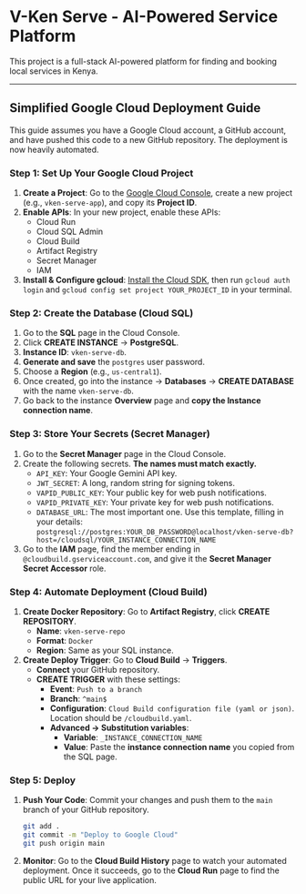 # V-Ken Serve - AI-Powered Service Platform

This project is a full-stack AI-powered platform for finding and booking local services in Kenya.

---

## Simplified Google Cloud Deployment Guide

This guide assumes you have a Google Cloud account, a GitHub account, and have pushed this code to a new GitHub repository. The deployment is now heavily automated.

### Step 1: Set Up Your Google Cloud Project

1.  **Create a Project**: Go to the [Google Cloud Console](https://console.cloud.google.com/), create a new project (e.g., `vken-serve-app`), and copy its **Project ID**.
2.  **Enable APIs**: In your new project, enable these APIs:
    *   Cloud Run
    *   Cloud SQL Admin
    *   Cloud Build
    *   Artifact Registry
    *   Secret Manager
    *   IAM
3.  **Install & Configure gcloud**: [Install the Cloud SDK](https://cloud.google.com/sdk/docs/install), then run `gcloud auth login` and `gcloud config set project YOUR_PROJECT_ID` in your terminal.

### Step 2: Create the Database (Cloud SQL)

1.  Go to the **SQL** page in the Cloud Console.
2.  Click **CREATE INSTANCE** -> **PostgreSQL**.
3.  **Instance ID**: `vken-serve-db`.
4.  **Generate and save** the `postgres` user password.
5.  Choose a **Region** (e.g., `us-central1`).
6.  Once created, go into the instance -> **Databases** -> **CREATE DATABASE** with the name `vken-serve-db`.
7.  Go back to the instance **Overview** page and **copy the Instance connection name**.

### Step 3: Store Your Secrets (Secret Manager)

1.  Go to the **Secret Manager** page in the Cloud Console.
2.  Create the following secrets. **The names must match exactly.**
    *   `API_KEY`: Your Google Gemini API key.
    *   `JWT_SECRET`: A long, random string for signing tokens.
    *   `VAPID_PUBLIC_KEY`: Your public key for web push notifications.
    *   `VAPID_PRIVATE_KEY`: Your private key for web push notifications.
    *   `DATABASE_URL`: The most important one. Use this template, filling in your details:
        `postgresql://postgres:YOUR_DB_PASSWORD@localhost/vken-serve-db?host=/cloudsql/YOUR_INSTANCE_CONNECTION_NAME`
3.  Go to the **IAM** page, find the member ending in `@cloudbuild.gserviceaccount.com`, and give it the **Secret Manager Secret Accessor** role.

### Step 4: Automate Deployment (Cloud Build)

1.  **Create Docker Repository**: Go to **Artifact Registry**, click **CREATE REPOSITORY**.
    *   **Name**: `vken-serve-repo`
    *   **Format**: `Docker`
    *   **Region**: Same as your SQL instance.
2.  **Create Deploy Trigger**: Go to **Cloud Build** -> **Triggers**.
    *   **Connect** your GitHub repository.
    *   **CREATE TRIGGER** with these settings:
        *   **Event**: `Push to a branch`
        *   **Branch**: `^main$`
        *   **Configuration**: `Cloud Build configuration file (yaml or json)`. Location should be `/cloudbuild.yaml`.
        *   **Advanced -> Substitution variables**:
            *   **Variable**: `_INSTANCE_CONNECTION_NAME`
            *   **Value**: Paste the **instance connection name** you copied from the SQL page.

### Step 5: Deploy

1.  **Push Your Code**: Commit your changes and push them to the `main` branch of your GitHub repository.
    ```bash
    git add .
    git commit -m "Deploy to Google Cloud"
    git push origin main
    ```
2.  **Monitor**: Go to the **Cloud Build History** page to watch your automated deployment. Once it succeeds, go to the **Cloud Run** page to find the public URL for your live application.
